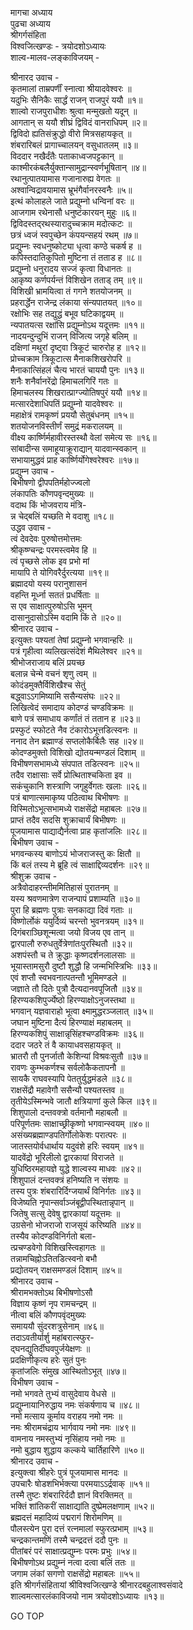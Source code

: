 मागचा अध्याय  
पुढचा अध्याय  
श्रीगर्गसंहिता  
विश्वजित्खण्डः - त्रयोदशोऽध्यायः  
शाल्व-मालव-लङ्काविजयम् -  
  
श्रीनारद उवाच -  
कृतमालां ताम्रपर्णीं स्नात्वा श्रीयादवेश्वरः ॥  
यदुभिः सैनिकैः सार्द्धं राजन् राजपुरं ययौ ॥१॥  
शाल्वो राजपुराधीशः श्रुत्वा मन्मुखतो यदून् ॥  
आगतान् स ययौ शीघ्रं द्विविदं वानराधिपम् ॥२॥  
द्विविदो ह्यतिसंक्रुद्धो वीरो मित्रसहायकृत् ॥  
शंबरारिबलं प्रागाच्चालयन् वसुधातलम् ॥३॥  
विददार नखैर्दंतैः पताकाध्वजपट्टकान् ॥  
काश्मीरकंबलैर्युक्तान्सामुद्रान्स्वर्णभूषितान् ॥४॥  
रथानुत्पातयामास गजानारुह्य वेगतः ॥  
अश्वान्विद्रावयामास भ्रूभंगैर्वानरस्वनैः ॥५॥  
इत्थं कोलाहले जाते प्रद्युम्नो धन्विनां वरः ॥  
आजगाम रथेनासौ धनुष्टंकारयन् मुहुः ॥६॥  
द्विविदस्तद्‌रथस्यारादुच्चक्राम मदोत्कटः ॥  
छत्रं ध्वजं स्वपुच्छेन कंपयन्सहयं रथम् ॥७॥  
प्रद्युम्नः स्वधनुष्कोट्या धृत्वा कण्ठे चकर्ष ह ॥  
कपिस्तदातिकुपितो मुष्टिना तं तताड ह ॥८॥  
प्रद्युम्नो धनुरादय सज्जं कृत्वा विधानतः ॥  
आकृष्य कर्णपर्यन्तं विशिखेन तताड् तम् ॥९॥  
विशिखी भ्रामयित्वा तं गगने शतयोजनम् ॥  
प्रहरार्द्धेन राजेन्द्र लंकाया संन्यपातयत् ॥१०॥  
रक्षोभिः सह तद्युद्धं बभूव घटिकाद्वयम् ॥  
न्यपातयत्स रक्षांसि प्रद्युम्नोऽथ यदूत्तमः ॥११॥  
नादयन्दुन्दुभिं राजन् विजित्य जगृहे बलिम् ॥  
दक्षिणां मथुरां दृष्ट्वा त्रिकूटं चारुरोह ह ॥१२॥  
प्रोच्चक्राम त्रिकूटात्स मैनाकशिखरोपरि ॥  
मैनाकात्सिंहलं चैत्य भारतं चाययौ पुनः ॥१३॥  
शनैः शनैर्वानरेंद्रो हिमाचलगिरिं गतः ॥  
हिमाचलस्य शिखरात्प्राग्ज्योतिषपुरं ययौ ॥१४॥  
मत्सारदेशाधिपतिं प्रद्युम्नो यादवेश्वरः ॥  
महाक्षेत्रं रामकृष्णं प्रययौ सेतुबंधनम् ॥१५॥  
शतयोजनविस्तीर्णं समुद्रं मकरालयम् ॥  
वीक्ष्य कार्ष्णिर्महावीरस्तस्थौ वेलां समेत्य सः ॥१६॥  
सांबादीन्स समाहूयाक्रूराद्यान् यादवान्स्वकान् ॥  
सभायामुद्धवं प्राह कार्ष्णिर्योगेश्वरेश्वरः ॥१७॥  
प्रद्युम्न उवाच -  
बिभीषणो द्वीपपतिर्महोज्ज्वलो  
     लंकापतिः कौणपवृन्दमुख्यः ॥  
वदाथ किं भोजवराय मंत्रि-  
     न्न चेद्‌बलिं यच्छति मे वदाशु ॥१८॥  
उद्धव उवाच -  
त्वं देवदेवः पुरुषोत्तमोत्तमः  
     श्रीकृष्ण्चन्द्रः परमस्त्वमेव हि ॥  
त्वं पृच्छसे लोक इव प्रभो मां  
     मायापि ते योगिवरैर्दुरत्यया ॥१९॥  
ब्रह्मादयो यस्य परानुशासनं  
     वहन्ति मूर्ध्ना सततं प्रधर्षिताः ॥  
स एव साक्षात्पुरुषोऽसि भूमन्  
     दासानुदासोऽस्मि वदामि किं ते ॥२०॥  
श्रीनारद उवाच -  
इत्युक्तः पश्यतां तेषां प्रद्युम्नो भगवान्हरिः ॥  
पत्रं गृहीत्वा व्यलिखत्संदेशं मैथिलेश्वर ॥२१॥  
श्रीभोजराजाय बलिं प्रयच्छ  
     बलान्न चेन्मे वचनं शृणु त्वम् ॥  
कोदंडमुक्तैर्विशिखैश्च सेतुं  
     बद्ध्वाऽऽगमिष्यामि ससैन्यसंघः ॥२२॥  
लिखित्वेदं समादाय कोदण्डं चण्डविक्रमः ॥  
बाणे पत्रं समाधाय कर्णांतं तं ततान ह ॥२३॥  
प्रस्फुटं स्फोटते नैव टंकारोऽभूत्तडित्स्वनः ॥  
ननाद तेन ब्रह्माण्डं सप्तलोकैर्बिलैः सह ॥२४॥  
कोदण्डमुक्तो विशिखो द्योतयन्मण्डलं दिशाम् ॥  
विभीषणसभामध्ये संपपात तडित्स्वनः ॥२५॥  
तदैव राक्षासाः सर्वे प्रोत्थिताश्चकिता इव ॥  
सकंचुकानि शस्त्राणि जगृहुर्वेगतः खलाः ॥२६॥  
पत्रं बाणात्समाकृष्य पठित्वाथ बिभीषणः ॥  
विस्मितोऽभूत्सभामध्ये राक्षसेंद्रो महाबलः ॥२७॥  
प्राप्तं तदैव सदसि शुक्राचार्यं बिभीषणः ॥  
पूजयामास पाद्याद्यैर्नत्वा प्राह कृतांजलिः ॥२८॥  
बिभीषण उवाच -  
भगवन्कस्य बाणोऽयं भोजराजस्तु कः क्षितौ ॥  
किं बलं तस्य मे ब्रूहि त्वं साक्षाद्दिव्यदर्शनः ॥२९॥  
श्रीशुक्र उवाच -  
अत्रैवोदाहरन्तीममितिहासं पुरातनम् ॥  
यस्य श्रवणमात्रेण राजन्पापं प्रशाम्यति ॥३०॥  
पुरा हि ब्रह्मणः पुत्राः सनकाद्या दिवं गताः ॥  
विष्णोर्लोकं ययुर्दिव्यं चरन्तो भुवनत्रयम् ॥३१॥  
दिगंबराञ्छिशून्मत्वा जयो विजय एव तान् ॥  
द्वारपालौ रुरुधतुर्वेत्रेणांतःपुरस्थितौ ॥३२॥  
अशपंस्तौ च ते क्रुद्धाः कृष्णदर्शनलालसाः ॥  
भूयास्तामसुरौ दुष्टौ शुद्धौ हि जन्मभिस्त्रिभिः ॥३३॥  
एवं शप्तौ स्वभवनात्पतन्तौ भूमिमण्डले ॥  
जज्ञाते तौ दितेः पुत्रौ दैत्यदानवपूजितौ ॥३४॥  
हिरण्यकशिपुर्ज्येष्ठो हिरण्याक्षोऽनुजस्तथा ॥  
भगवान् यज्ञवाराहो भूत्वा क्ष्मामुद्धरञ्जलात् ॥३५॥  
जघान मुष्टिना दैत्यं हिरण्याक्षं महाबलम् ॥  
हिरण्यकशिपुं साक्षान्नृसिंहश्चण्डविक्रमः ॥३६॥  
ददार जठरे तं वै कायाधवसहायकृत् ॥  
भ्रातरौ तौ पुनर्जातौ केशिन्यां विश्रवःसुतौ ॥३७॥  
रावणः कुम्भकर्णश्च सर्वलोकैकतापनौ ॥  
सायकै राघवस्यापि पेततुर्युद्धमंडले ॥३८॥  
राक्षसेंद्रौ महावेगौ ससैन्यौ पश्यतस्तव ॥  
तृतीयेऽस्मिन्भवे जातौ क्षत्रियाणां कुले किल ॥३९॥  
शिशुपालो दन्तवक्त्रो वर्तमानौ महाबलौ ॥  
परिपूर्णतमः साक्षाच्छ्रीकृष्णो भगवान्स्वयम् ॥४०॥  
असंख्यब्रह्माण्डपतिर्गोलोकेशः परात्परः ॥  
जातस्तयोर्वधार्थाय यदुवंशे हरिः स्वयम् ॥४१॥  
यादवेंद्रो भूरिलीलो द्वारकायां विराजते ॥  
युधिष्ठिरमहायज्ञे युद्धे शाल्वस्य माधवः ॥४२॥  
शिशुपालं दन्तवक्त्रं हनिष्यति न संशयः ॥  
तस्य पुत्रः शंबरारिर्दिग्जयार्थं विनिर्गतः ॥४३॥  
विजेष्यति नृपान्सर्वाञ्जंबूद्वीपस्थितान्नृपान् ॥  
जितेषु सत्सु देवेषु द्वारकायां यदूत्तमः ॥  
उग्रसेनो भोजराजो राजसूयं करिष्यति ॥४४॥  
तस्यैव कोदण्डविनिर्गतो बला-  
     त्प्रचण्डवेगो विशिखस्त्विहागतः ॥  
तन्नामचिह्नोऽतितडित्स्वनो बभौ  
     प्रद्योतयन् राक्षसमण्डलं दिशाम् ॥४५॥  
श्रीनारद उवाच -  
श्रीरामभक्तोऽथ बिभीषणोऽसौ  
     विज्ञाय कृष्णं नृप रामचन्द्रम् ॥  
नीत्वा बलिं कौणपवृंदमुख्यः  
     समाययौ सुंदरशत्रुसेनाम् ॥४६॥  
तदाऽवतीर्यार्शु महांबरात्स्फुर-  
     द्घनद्युतिर्दीघवपुर्जयेक्षणः ॥  
प्रदक्षिणीकृत्य हरेः सुतं पुनः  
     कृतांजलिः संमुख आस्थितोऽभूत् ॥४७॥  
विभीषण उवाच -  
नमो भगवते तुभ्यं वासुदेवाय वेधसे ॥  
प्रद्युम्नायानिरुद्धाय नमः संकर्षणाय च ॥४८॥  
नमो मत्साय कूर्माय वराहय नमो नमः ॥  
नमः श्रीरामचंद्राय भार्गवाय नमो नमः ॥४९॥  
वामनाय नमस्तुभ्यं नृसिंहाय नमो नमः ॥  
नमो बुद्धाय शुद्धाय कल्कये चार्तिहारिणे ॥५०॥  
श्रीनारद उवाच -  
इत्युक्त्वा श्रीहरेः पुत्रं पूजयामास मानदः ॥  
उपचारैः षोडशभिर्भक्त्या परमयाऽऽर्द्रवाक् ॥५१॥  
तस्मै तुष्टः शंबरारिर्ददौ ज्ञानं विरक्तिमत् ॥  
भक्तिं शांतिकरीं साक्षाद्यांति दुष्प्रेमलक्षणाम् ॥५२॥  
ब्रह्मदत्तं महादिव्यं पद्मरागं शिरोमणिम् ॥  
पौलस्त्येन पुरा दत्तं रत्नमालां स्फुरत्प्रभाम् ॥५३॥  
चन्द्रकान्तमणिं तस्मै चन्द्रदत्तं ददौ पुनः ॥  
पीतांबरं परं साक्षात्प्रद्युम्नः परमः प्रभुः ॥५४॥  
बिभीषणोऽथ प्रद्युम्नं नत्वा दत्वा बलिं ततः ॥  
जगाम लंकां सगणो राक्षसेंद्रो महाबलः ॥५५॥  
इति श्रीगर्गसंहितायां श्रीविश्वजित्खण्डे श्रीनारदबहुलाश्वसंवादे  
शाल्वमत्सारलंकाविजयो नाम त्रयोदशोऽध्यायः ॥१३॥  
  
GO TOP

